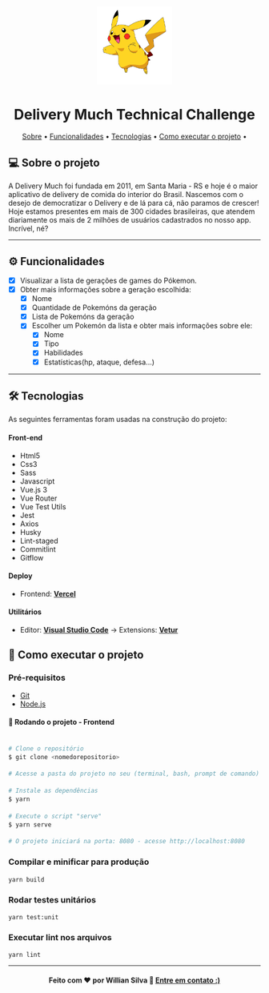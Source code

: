 <p align="center"><img width="150" src="./src/assets/pikachu.png" alt="Pikachu"></a></p>
<h1 align="center"> Delivery Much Technical Challenge </h1>

<!-- Index session-->
<p align="center">
 <a href="#-sobre-o-projeto">Sobre</a> •
 <a href="#-funcionalidades">Funcionalidades</a> • 
 <a href="#-tecnologias">Tecnologias</a> • 
 <a href="#-como-executar-o-projeto">Como executar o projeto</a> • 
</p>

<!--About session-->

## 💻 Sobre o projeto

A Delivery Much foi fundada em 2011, em Santa Maria - RS e hoje é o maior aplicativo de delivery de comida do interior do Brasil. Nascemos com o desejo de democratizar o Delivery e de lá para cá, não paramos de crescer! Hoje estamos presentes em mais de 300 cidades brasileiras, que atendem diariamente os mais de 2 milhões de usuários cadastrados no nosso app. Incrível, né?

---

<!--Layout session-->

## <!--Functionalities session-->

## ⚙️ Funcionalidades

- [x] Visualizar a lista de gerações de games do Pókemon.
- [x] Obter mais informações sobre a geração escolhida:
  - [x] Nome
  - [x] Quantidade de Pokemóns da geração
  - [x] Lista de Pokemóns da geração
  - [x] Escolher um Pokemón da lista e obter mais informações sobre ele:
    - [x] Nome
    - [x] Tipo
    - [x] Habilidades
    - [x] Estatísticas(hp, ataque, defesa...)

---

<!--Tecnologies session-->

## 🛠 Tecnologias

As seguintes ferramentas foram usadas na construção do projeto:

#### **Front-end**

- Html5
- Css3
- Sass
- Javascript
- Vue.js 3
- Vue Router
- Vue Test Utils
- Jest
- Axios
- Husky
- Lint-staged
- Commitlint
- Gitflow

#### **Deploy**

- Frontend: **[Vercel](https://vercel.com/)**

#### **Utilitários**

- Editor: **[Visual Studio Code](https://code.visualstudio.com/)** → Extensions: **[Vetur](https://marketplace.visualstudio.com/items?itemName=octref.vetur)**

<!--Running session-->

## 🚀 Como executar o projeto

### Pré-requisitos

- [Git](https://git-scm.com)
- [Node.js](https://nodejs.org/en/)

#### 🎲 Rodando o projeto - Frontend

```bash

# Clone o repositório
$ git clone <nomedorepositorio>

# Acesse a pasta do projeto no seu (terminal, bash, prompt de comando)

# Instale as dependências
$ yarn

# Execute o script "serve"
$ yarn serve

# O projeto iniciará na porta: 8080 - acesse http://localhost:8080

```

### Compilar e minificar para produção

```
yarn build
```

### Rodar testes unitários

```
yarn test:unit
```

### Executar lint nos arquivos

```
yarn lint
```

---

<!--Bottom session-->
<h4 align=center>Feito com ❤️ por Willian Silva 👋 <a href="https://www.linkedin.com/in/wiriyamu/">Entre em contato :)</a></a></h4>
